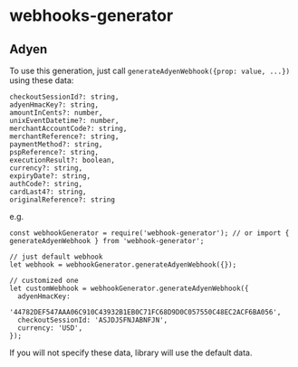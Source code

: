 # webhooks-generator

## Adyen

To use this generation, just call `generateAdyenWebhook({prop: value, ...})` using these data:

```
checkoutSessionId?: string,
adyenHmacKey?: string,
amountInCents?: number,
unixEventDatetime?: number,
merchantAccountCode?: string,
merchantReference?: string,
paymentMethod?: string,
pspReference?: string,
executionResult?: boolean,
currency?: string,
expiryDate?: string,
authCode?: string,
cardLast4?: string,
originalReference?: string
```

e.g.
```
const webhookGenerator = require('webhook-generator'); // or import { generateAdyenWebhook } from 'webhook-generator';

// just default webhook
let webhook = webhookGenerator.generateAdyenWebhook({});

// customized one
let customWebhook = webhookGenerator.generateAdyenWebhook({
  adyenHmacKey:
    '44782DEF547AAA06C910C43932B1EB0C71FC68D9D0C057550C48EC2ACF6BA056',
  checkoutSessionId: 'ASJDJSFNJABNFJN',
  currency: 'USD',
});

```

If you will not specify these data, library will use the default data.
